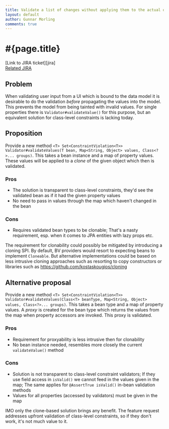 ```yaml
---
title: Validate a list of changes without applying them to the actual object
layout: default
author: Gunnar Morling
comments: true
---
```


# #{page.title}

[Link to JIRA ticket][jira]  
[Related JIRA](https://hibernate.atlassian.net/browse/BVAL-214)  

## Problem

When validating user input from a UI which is bound to the data model it is desirable to do the validation *before* propagating the values into the model.
This prevents the model from being tainted with invalid values.
For single properties there is `Validator#validateValue()` for this purpose, but an equivalent solution for class-level constraints is lacking today.

## Proposition

Provide a new method `<T> Set<ConstraintViolation<T>> Validator#validateValues(T bean, Map<String, Object> values, Class<?>... groups)`.
This takes a bean instance and a map of property values.
These values will be applied to a *clone* of the given object which then is validated.

### Pros

* The solution is transparent to class-level constraints, they'd see the validated bean as if it had the given property values
* No need to pass in values through the map which haven't changed in the bean
### Cons

* Requires validated bean types to be clonable; That's a nasty requirement, esp. when it comes to JPA entities with lazy props etc.

The requirement for clonability could possibly be mitigated by introducing a cloning SPI. By default, BV providers would resort to expecting beans to implement `Cloneable`. But alternative implementations could be based on less intrusive cloning approaches such as resorting to copy constructors or libraries such as https://github.com/kostaskougios/cloning

## Alternative proposal

Provide a new method `<T> Set<ConstraintViolation<T>> Validator#validateValues(Class<T> beanType, Map<String, Object> values, Class<?>... groups)`.
This takes a bean type and a map of property values.
A *proxy* is created for the bean type which returns the values from the map when property accessors are invoked. This proxy is validated.

### Pros

* Requirement for proxyability is less intrusive then for clonability
* No bean instance needed, resembles more closely the current `validateValue()` method

### Cons

* Solution is not transparent to class-level constraint validators; If they use field access in `isValid()` we cannot feed in the values given in the map; The same applies for `@AssertTrue isValid()` in-bean validation methods
* Values for all properties (accessed by validators) must be given in the map

IMO only the clone-based solution brings any benefit. The feature request addresses upfront validation of class-level constraints, so if they don't work, it's not much value to it.
